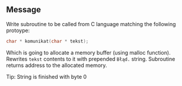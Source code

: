 ## Message

Write subroutine to be called from C language matching the following protoype:
```c
char * komunikat(char * tekst);
```

Which is going to allocate a memory buffer (using malloc function). Rewrites `tekst` contents to it with prepended `Błąd.` string. Subroutine returns address to the allocated memory.

Tip:
String is finished with byte 0